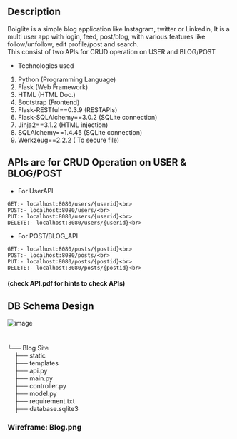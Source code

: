 ## Description
Bolglite is a simple blog application like Instagram, twitter or Linkedin, It is a multi user app with
login, feed, post/blog, with various features like follow/unfollow, edit profile/post and search.<br>
This consist of two APIs for CRUD operation on USER and BLOG/POST
- Technologies used
1. Python (Programming Language)
2. Flask (Web Framework)
3. HTML (HTML Doc.)
4. Bootstrap (Frontend)
5. Flask-RESTful==0.3.9 (RESTAPIs)
6. Flask-SQLAlchemy==3.0.2 (SQLite connection)
7. Jinja2==3.1.2 (HTML injection)
8. SQLAlchemy==1.4.45 (SQLite connection)
9. Werkzeug==2.2.2 ( To secure file)

## APIs are for CRUD Operation on USER & BLOG/POST
- For UserAPI
```
GET:- localhost:8080/users/{userid}<br>
POST:- localhost:8080/users/<br>
PUT:- localhost:8080/users/{userid}<br>
DELETE:- localhost:8080/users/{userid}<br>
```
- For POST/BLOG_API
```
GET:- localhost:8080/posts/{postid}<br>
POST:- localhost:8080/posts/<br>
PUT:- localhost:8080/posts/{postid}<br>
DELETE:- localhost:8080/posts/{postid}<br>
```
#### (check API.pdf for hints to check APIs)
## DB Schema Design
![image](https://user-images.githubusercontent.com/67859818/218969616-cdd254ba-9204-4f4f-9482-bbf4a13043e9.png)

# 
└── Blog Site<br>
&nbsp;&nbsp;&nbsp;&nbsp;├── static<br>
&nbsp;&nbsp;&nbsp;&nbsp;├── templates<br>
&nbsp;&nbsp;&nbsp;&nbsp;├── api.py<br>
&nbsp;&nbsp;&nbsp;&nbsp;├── main.py<br>
&nbsp;&nbsp;&nbsp;&nbsp;├── controller.py<br>
&nbsp;&nbsp;&nbsp;&nbsp;├── model.py<br>
&nbsp;&nbsp;&nbsp;&nbsp;├── requirement.txt<br>
&nbsp;&nbsp;&nbsp;&nbsp;├── database.sqlite3<br>

### Wireframe: Blog.png
